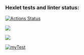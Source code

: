 ### Hexlet tests and linter status:
[![Actions Status](https://github.com/Sckandinav/frontend-project-46/workflows/hexlet-check/badge.svg)](https://github.com/Sckandinav/frontend-project-46/actions)

<a href="https://codeclimate.com/github/Sckandinav/frontend-project-46/maintainability"><img src="https://api.codeclimate.com/v1/badges/29808af504709cb92ee5/maintainability" /></a>

<a href="https://codeclimate.com/github/Sckandinav/frontend-project-46/test_coverage"><img src="https://api.codeclimate.com/v1/badges/29808af504709cb92ee5/test_coverage" /></a>

[![myTest](https://github.com/Sckandinav/frontend-project-46/actions/workflows/main.yml/badge.svg)](https://github.com/Sckandinav/frontend-project-46/actions/workflows/main.yml)